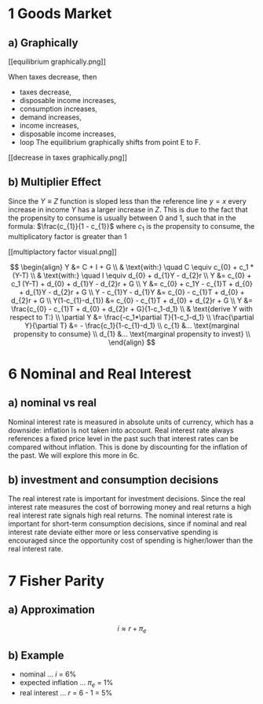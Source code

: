 
# 1 Goods Market
## a) Graphically
[[equilibrium graphically.png]]

When taxes decrease, then
- taxes decrease, 
- disposable income increases, 
- consumption increases, 
- demand increases, 
- income increases, 
- disposable income increases,
- loop
The equilibrium graphically shifts from point E to F.

[[decrease in taxes graphically.png]]
## b) Multiplier Effect
Since the $Y \equiv Z$ function is sloped less than the reference line $y=x$ every increase in income $Y$ has a larger increase in $Z$. This is due to the fact that the propensity to consume is usually between 0 and 1, such that in the formula: $\frac{c_{1}}{1 - c_{1}}$ where $c_{1}$ is the propensity to consume, the multiplicatory factor is greater than 1

[[multiplactory factor visual.png]]

$$
\begin{align}
Y &= C + I + G \\
& \text{with:} \quad C \equiv c_{0} + c_1 * (Y-T) \\
& \text{with:} \quad I \equiv d_{0} + d_{1}Y - d_{2}r \\
Y &= c_{0} + c_1  (Y-T) + d_{0} + d_{1}Y - d_{2}r + G \\
Y &= c_{0} + c_1Y - c_{1}T + d_{0} + d_{1}Y - d_{2}r + G \\
Y - c_{1}Y - d_{1}Y &= c_{0} - c_{1}T + d_{0} + d_{2}r + G \\
Y(1-c_{1}-d_{1}) &= c_{0} - c_{1}T + d_{0} + d_{2}r + G \\
Y &= \frac{c_{0} - c_{1}T + d_{0} + d_{2}r + G}{1-c_1-d_1} \\
& \text{derive Y with respect to T:} \\
\partial Y &= \frac{-c_1*\partial T}{1-c_1-d_1} \\
\frac{\partial Y}{\partial T} &= - \frac{c_1}{1-c_{1}-d_1} \\
c_{1} &... \text{marginal propensity to consume} \\
d_{1} &... \text{marginal propensity to invest} \\
\end{align}
$$

# 6 Nominal and Real Interest
## a) nominal vs real
Nominal interest rate is measured in absolute units of currency, which has a downside: inflation is not taken into account. Real interest rate always references a fixed price level in the past such that interest rates can be compared without inflation. This is done by discounting for the inflation of the past. We will explore this more in 6c.

## b) investment and consumption decisions
The real interest rate is important for investment decisions. Since the real interest rate measures the cost of borrowing money and real returns a high real interest rate signals high real returns. The nominal interest rate is important for short-term consumption decisions, since if nominal and real interest rate deviate either more or less conservative spending is encouraged since the opportunity cost of spending is higher/lower than the real interest rate.

# 7 Fisher Parity
## a) Approximation
$$i \approx r + \pi_e$$
## b) Example
- nominal ... $i$ = 6%
- expected inflation ... $\pi_e$ = 1%
- real interest ... $r$ = 6 - 1 = 5%
